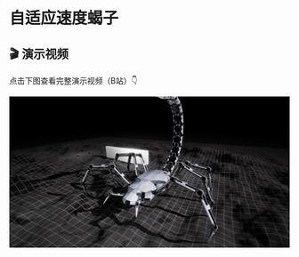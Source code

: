 # 自适应速度蝎子
## 🎬 演示视频
点击下图查看完整演示视频（B站）👇  

[![Demo](HighresScreenshot00000.png)](https://www.bilibili.com/video/BV1sthHzaEXM)
